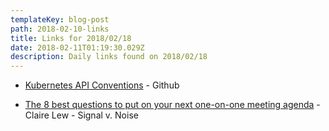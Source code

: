 ```yaml
---
templateKey: blog-post
path: 2018-02-10-links
title: Links for 2018/02/18
date: 2018-02-11T01:19:30.029Z
description: Daily links found on 2018/02/18
---
```

* [Kubernetes API Conventions](https://github.com/kubernetes/community/blob/master/contributors/devel/api-conventions.md#api-conventions) - Github

* [The 8 best questions to put on your next one-on-one meeting agenda](https://m.signalvnoise.com/the-8-best-questions-to-put-on-your-next-one-on-one-meeting-agenda-8a26d91a5f27) - Claire Lew - Signal v. Noise
